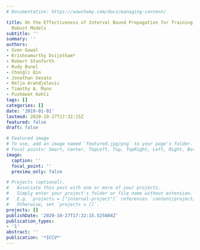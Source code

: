 ```yaml
---
# Documentation: https://wowchemy.com/docs/managing-content/

title: On the Effectiveness of Interval Bound Propagation for Training Verifiably
  Robust Models
subtitle: ''
summary: ''
authors:
- Sven Gowal
- Krishnamurthy Dvijotham*
- Robert Stanforth
- Rudy Bunel
- Chongli Qin
- Jonathan Uesato
- Relja Arandjelovic
- Timothy A. Mann
- Pushmeet Kohli
tags: []
categories: []
date: '2019-01-01'
lastmod: 2020-10-27T17:32:15Z
featured: false
draft: false

# Featured image
# To use, add an image named `featured.jpg/png` to your page's folder.
# Focal points: Smart, Center, TopLeft, Top, TopRight, Left, Right, BottomLeft, Bottom, BottomRight.
image:
  caption: ''
  focal_point: ''
  preview_only: false

# Projects (optional).
#   Associate this post with one or more of your projects.
#   Simply enter your project's folder or file name without extension.
#   E.g. `projects = ["internal-project"]` references `content/project/deep-learning/index.md`.
#   Otherwise, set `projects = []`.
projects: []
publishDate: '2020-10-27T17:32:15.525884Z'
publication_types:
- '1'
abstract: ''
publication: '*ICCV*'
---
```

